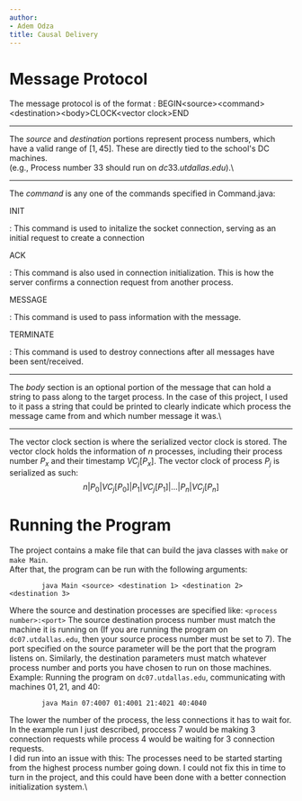 ```yaml
---
author:
- Adem Odza
title: Causal Delivery
---
```


# Message Protocol

The message protocol is of the format :
BEGIN\<source\>\<command\>\<destination\>\<body\>CLOCK\<vector clock\>END

------------------------------------------------------------------------

The $source$ and $destination$ portions represent process numbers, which
have a valid range of $[1, 45]$. These are directly tied to the school's
DC machines.\
(e.g., Process number $33$ should run on $dc33.utdallas.edu$).\

------------------------------------------------------------------------

The $command$ is any one of the commands specified in Command.java:

INIT

:   This command is used to initalize the socket connection, serving as
    an initial request to create a connection

ACK

:   This command is also used in connection initialization. This is how
    the server confirms a connection request from another process.

MESSAGE

:   This command is used to pass information with the message.

TERMINATE

:   This command is used to destroy connections after all messages have
    been sent/received.

------------------------------------------------------------------------

The $body$ section is an optional portion of the message that can hold a
string to pass along to the target process. In the case of this project,
I used to it pass a string that could be printed to clearly indicate
which process the message came from and which number message it was.\

------------------------------------------------------------------------

The vector clock section is where the serialized vector clock is stored.
The vector clock holds the information of $n$ processes, including their
process number $P_x$ and their timestamp ${VC}_j[P_x]$. The vector clock
of process $P_j$ is serialized as such:\
$$n | P_0 | {VC}_j[P_0] | P_1 | {VC}_j[P_1] |... | P_n | {VC}_j[P_n]$$

# Running the Program

The project contains a make file that can build the java classes with
`make` or `make Main`.\
After that, the program can be run with the following arguments:

            java Main <source> <destination 1> <destination 2> <destination 3>

Where the source and destination processes are specified like:
`<process number>:<port>` The source destination process number must
match the machine it is running on (If you are running the program on
`dc07.utdallas.edu`, then your source process number must be set to 7).
The port specified on the source parameter will be the port that the
program listens on. Similarly, the destination parameters must match
whatever process number and ports you have chosen to run on those
machines.\
Example: Running the program on `dc07.utdallas.edu`, communicating with
machines $01, 21,$ and $40$:

            java Main 07:4007 01:4001 21:4021 40:4040

The lower the number of the process, the less connections it has to wait
for. In the example run I just described, proccess $7$ would be making 3
connection requests while process $4$ would be waiting for 3 connection
requests.\
I did run into an issue with this: The processes need to be started
starting from the highest process number going down. I could not fix
this in time to turn in the project, and this could have been done with
a better connection initialization system.\
